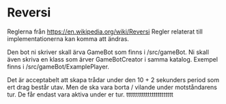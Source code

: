 # Reversi

Reglerna från https://en.wikipedia.org/wiki/Reversi
Regler relaterat till implementationerna kan komma att ändras.

Den bot ni skriver skall ärva GameBot som finns i /src/gameBot. Ni skall även skriva en klass som ärver GameBotCreator i samma katalog. Exempel finns i /src/gameBot/ExamplePlayer.

Det är acceptabelt att skapa trådar under den 10 + 2 sekunders period som ert drag består utav. Men de ska vara borta / vilande under motståndarens tur. De får endast vara aktiva under er tur. 
tttttttttttttttttttttttt
